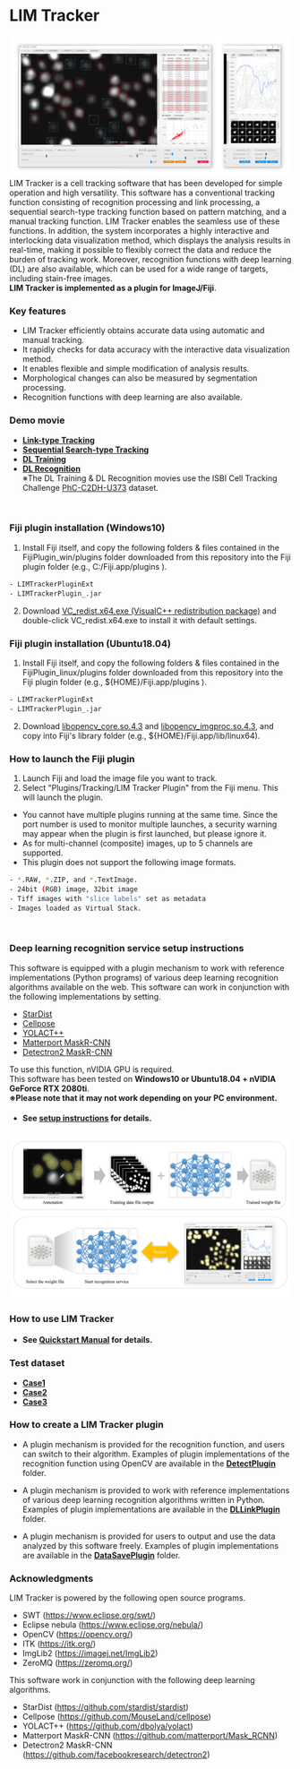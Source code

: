 # LIM Tracker
![MainWindow](Assets/MainWindow.png)
LIM Tracker is a cell tracking software that has been developed for simple operation and high versatility. This software has a conventional tracking function consisting of recognition processing and link processing, a sequential search-type tracking function based on pattern matching, and a manual tracking function. LIM Tracker enables the seamless use of these functions. In addition, the system incorporates a highly interactive and interlocking data visualization method, which displays the analysis results in real-time, making it possible to flexibly correct the data and reduce the burden of tracking work. Moreover, recognition functions with deep learning (DL) are also available, which can be used for a wide range of targets, including stain-free images. <br>**LIM Tracker is implemented as a plugin for ImageJ/Fiji**.
### Key features
- LIM Tracker efficiently obtains accurate data using automatic and manual tracking.
- It rapidly checks for data accuracy with the interactive data visualization method.
- It enables flexible and simple modification of analysis results.
- Morphological changes can also be measured by segmentation processing.
- Recognition functions with deep learning are also available.

### Demo movie
-  **[Link-type Tracking](https://drive.google.com/file/d/1VZNjDEPICFr8vocb8cClinyid2M0bRWT/view?usp=sharing)**
-  **[Sequential Search-type Tracking](https://drive.google.com/file/d/1M3hhU7BfqP3rsS9uwX0TKAyXJh8xDmJc/view?usp=sharing)** 
-  **[DL Training](https://drive.google.com/file/d/1SUGZhh0dgKrMNT3kcRc-NZeJpNdFlBfk/view?usp=sharing)**
-  **[DL Recognition](https://drive.google.com/file/d/1uROlW39mhgs8N0Owb-ot7Kt3i8aNXIxQ/view?usp=sharing)**
<br>※The DL Training & DL Recognition movies use the ISBI Cell Tracking Challenge [PhC-C2DH-U373](http://celltrackingchallenge.net/2d-datasets/) dataset.
<br>

### Fiji plugin installation (Windows10)

1. Install Fiji itself, and copy the following folders & files contained in the FijiPlugin_win/plugins folder downloaded from this repository into the Fiji plugin folder (e.g., C:/Fiji.app/plugins ).
```bash
- LIMTrackerPluginExt
- LIMTrackerPlugin_.jar
```
2. Download [VC_redist.x64.exe (VisualC++ redistribution package)](https://aka.ms/vs/17/release/vc_redist.x64.exe) and double-click VC_redist.x64.exe to install it with default settings.

### Fiji plugin installation (Ubuntu18.04) 

1. Install Fiji itself, and copy the following folders & files contained in the FijiPlugin_linux/plugins folder downloaded from this repository into the Fiji plugin folder (e.g., ${HOME}/Fiji.app/plugins ).
```bash
- LIMTrackerPluginExt
- LIMTrackerPlugin_.jar
```
2. Download [libopencv_core.so.4.3](https://drive.google.com/file/d/1cDnkx-b531rQ5mhB8F5PU9DAtuYr3cF1/view?usp=sharing) and [libopencv_imgproc.so.4.3](https://drive.google.com/file/d/1Yrz5hvsG2Seo_nxAORRxvIooSSGU9L8R/view?usp=sharing), and copy into Fiji's library folder (e.g., ${HOME}/Fiji.app/lib/linux64).


### How to launch the Fiji plugin

1. Launch Fiji and load the image file you want to track.
2. Select "Plugins/Tracking/LIM Tracker Plugin" from the Fiji menu. This will launch the plugin.
- You cannot have multiple plugins running at the same time. Since the port number is used to monitor multiple launches, a security warning may appear when the plugin is first launched, but please ignore it.
- As for multi-channel (composite) images, up to 5 channels are supported.
- This plugin does not support the following image formats.
```bash
- *.RAW, *.ZIP, and *.TextImage.
- 24bit (RGB) image, 32bit image
- Tiff images with "slice labels" set as metadata
- Images loaded as Virtual Stack.
```
<br>
  
### Deep learning recognition service setup instructions
This software is equipped with a plugin mechanism to work with reference implementations (Python programs) of various deep learning recognition algorithms available on the web. 
This software can work in conjunction with the following implementations by setting. 
- [StarDist](https://github.com/stardist/stardist)
- [Cellpose](https://github.com/MouseLand/cellpose)
- [YOLACT++](https://github.com/dbolya/yolact)
- [Matterport MaskR-CNN](https://github.com/matterport/Mask_RCNN)
- [Detectron2 MaskR-CNN](https://github.com/facebookresearch/detectron2)

To use this function, nVIDIA GPU is required. 
<br>This software has been tested on **Windows10 or Ubuntu18.04 + nVIDIA GeForce RTX 2080ti**.  
**※Please note that it may not work depending on your PC environment.**
<br>
- #### See **[setup instructions](README_DL.md)** for details.

![DLRecognition](Assets/DLRecognition.png)


### How to use LIM Tracker
- #### See **[Quickstart Manual](Manual.pdf)** for details.

### Test dataset
-  **[Case1](https://drive.google.com/file/d/1riAsEq6tMkKIP_tMu40O4R5rkenBEqPQ/view?usp=sharing)** 
-  **[Case2](https://drive.google.com/file/d/18el_wbfBsBPE9qeXDsXCer2gh9tWC0cm/view?usp=sharing)** 
-  **[Case3](https://drive.google.com/file/d/1MiJp4h3hsoduLei46g4zvW6N5Ktc1bTG/view?usp=sharing)** 
	

### How to create a LIM Tracker plugin

-  A plugin mechanism is provided for the recognition function, and users can switch to their algorithm. Examples of plugin implementations of the recognition function using OpenCV are available in the **[DetectPlugin](DetectPlugin)** folder.

-  A plugin mechanism is provided to work with reference implementations of various deep learning recognition algorithms written in Python. Examples of plugin implementations are available in the **[DLLinkPlugin](DLLinkPlugin)** folder.

-  A plugin mechanism is provided for users to output and use the data analyzed by this software freely. Examples of plugin implementations are available in the **[DataSavePlugin](DataSavePlugin)** folder.


### Acknowledgments

LIM Tracker is powered by the following open source programs.
- SWT (https://www.eclipse.org/swt/)
- Eclipse nebula (https://www.eclipse.org/nebula/)
- OpenCV (https://opencv.org/)
- ITK (https://itk.org/)
- ImgLib2 (https://imagej.net/ImgLib2)
- ZeroMQ (https://zeromq.org/)

This software work in conjunction with the following deep learning algorithms. 
- StarDist (https://github.com/stardist/stardist)
- Cellpose (https://github.com/MouseLand/cellpose)
- YOLACT++ (https://github.com/dbolya/yolact)
- Matterport MaskR-CNN (https://github.com/matterport/Mask_RCNN)
- Detectron2 MaskR-CNN (https://github.com/facebookresearch/detectron2)
